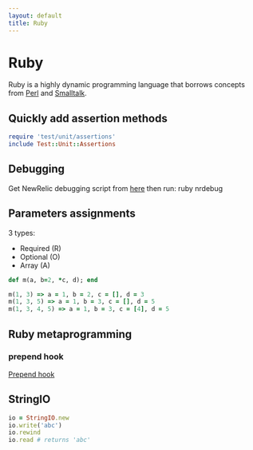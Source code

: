 ```yaml
---
layout: default
title: Ruby
---
```

# Ruby

Ruby is a highly dynamic programming language that borrows concepts from [Perl](/wiki/perl) and [Smalltalk](/wiki/smalltalk).

## Quickly add assertion methods

```ruby
require 'test/unit/assertions'
include Test::Unit::Assertions
```

## Debugging
Get NewRelic debugging script from [here](https://github.com/newrelic/rpm/blob/master/bin/nrdebug) then run:
ruby nrdebug <pid>

## Parameters assignments
3 types:
* Required (R)
* Optional (O)
* Array (A)

```ruby
def m(a, b=2, *c, d); end

m(1, 3) => a = 1, b = 2, c = [], d = 3
m(1, 3, 5) => a = 1, b = 3, c = [], d = 5
m(1, 3, 4, 5) => a = 1, b = 3, c = [4], d = 5
```

## Ruby metaprogramming

### prepend hook
[Prepend hook](http://gshutler.com/2013/04/ruby-2-module-prepend/)

## StringIO
```ruby
io = StringIO.new
io.write('abc')
io.rewind
io.read # returns 'abc'
```
